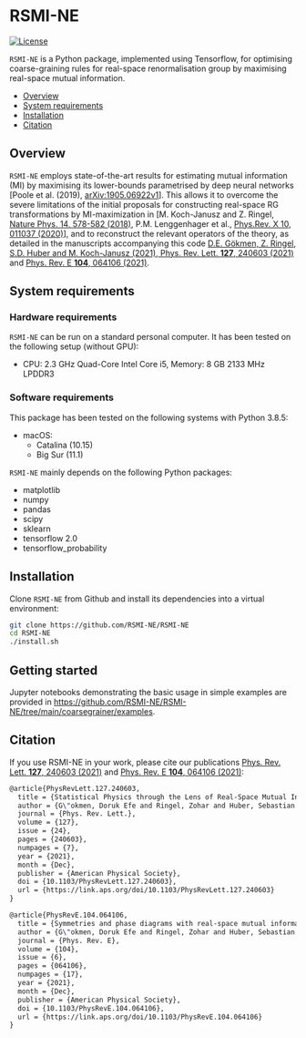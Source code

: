 # RSMI-NE

[![License](https://img.shields.io/badge/License-Apache%202.0-blue.svg)](https://opensource.org/licenses/Apache-2.0) 

`RSMI-NE` is a Python package, implemented using Tensorflow, for optimising coarse-graining rules for real-space renormalisation group by maximising real-space mutual information. 

- [Overview](#overview)
- [System requirements](#system-requirements)
- [Installation](#installation-guide)
- [Citation](#citation)

## Overview

`RSMI-NE` employs state-of-the-art results for estimating mutual information (MI) by maximising its lower-bounds parametrised by deep neural networks [Poole et al. (2019), [arXiv:1905.06922v1](https://arxiv.org/abs/1905.06922)]. This allows it to overcome the severe limitations of the initial proposals for constructing real-space RG transformations by MI-maximization in [M. Koch-Janusz and Z. Ringel, [Nature Phys. 14, 578-582 (2018)](https://doi.org/10.1038/s41567-018-0081-4), P.M. Lenggenhager et al., [Phys.Rev. X 10, 011037 (2020)](https://journals.aps.org/prx/abstract/10.1103/PhysRevX.10.011037)], and to reconstruct the relevant operators of the theory, as detailed in the manuscripts accompanying this code [D.E. Gökmen, Z. Ringel, S.D. Huber and M. Koch-Janusz (2021), Phys. Rev. Lett. **127**, 240603 (2021)](https://journals.aps.org/prl/abstract/10.1103/PhysRevLett.127.240603) and [Phys. Rev. E **104**, 064106 (2021)](https://journals.aps.org/pre/abstract/10.1103/PhysRevE.104.064106).

## System requirements

### Hardware requirements

`RSMI-NE`  can be run on a standard personal computer. It has been tested on the following setup (without GPU):

+ CPU: 2.3 GHz Quad-Core Intel Core i5, Memory: 8 GB 2133 MHz LPDDR3

### Software requirements

This package has been tested on the following systems with Python 3.8.5:

+ macOS:
  + Catalina (10.15)
  + Big Sur (11.1)

`RSMI-NE` mainly depends on the following Python packages:

* matplotlib
* numpy
* pandas
* scipy
* sklearn
* tensorflow 2.0
* tensorflow_probability

## Installation

Clone `RSMI-NE` from Github and install its dependencies into a virtual environment:

```bash
git clone https://github.com/RSMI-NE/RSMI-NE
cd RSMI-NE
./install.sh
```

## Getting started

Jupyter notebooks demonstrating the basic usage in simple examples are provided in <https://github.com/RSMI-NE/RSMI-NE/tree/main/coarsegrainer/examples>.

## Citation

If you use RSMI-NE in your work, please cite our publications [Phys. Rev. Lett. **127**, 240603 (2021)](https://journals.aps.org/prl/abstract/10.1103/PhysRevLett.127.240603) and [Phys. Rev. E **104**, 064106 (2021)](https://journals.aps.org/pre/abstract/10.1103/PhysRevE.104.064106):

```latex
@article{PhysRevLett.127.240603,
  title = {Statistical Physics through the Lens of Real-Space Mutual Information},
  author = {G\"okmen, Doruk Efe and Ringel, Zohar and Huber, Sebastian D. and Koch-Janusz, Maciej},
  journal = {Phys. Rev. Lett.},
  volume = {127},
  issue = {24},
  pages = {240603},
  numpages = {7},
  year = {2021},
  month = {Dec},
  publisher = {American Physical Society},
  doi = {10.1103/PhysRevLett.127.240603},
  url = {https://link.aps.org/doi/10.1103/PhysRevLett.127.240603}
}

@article{PhysRevE.104.064106,
  title = {Symmetries and phase diagrams with real-space mutual information neural estimation},
  author = {G\"okmen, Doruk Efe and Ringel, Zohar and Huber, Sebastian D. and Koch-Janusz, Maciej},
  journal = {Phys. Rev. E},
  volume = {104},
  issue = {6},
  pages = {064106},
  numpages = {17},
  year = {2021},
  month = {Dec},
  publisher = {American Physical Society},
  doi = {10.1103/PhysRevE.104.064106},
  url = {https://link.aps.org/doi/10.1103/PhysRevE.104.064106}
}
```
